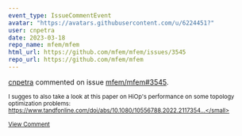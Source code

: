 ```yaml
---
event_type: IssueCommentEvent
avatar: "https://avatars.githubusercontent.com/u/6224451?"
user: cnpetra
date: 2023-03-18
repo_name: mfem/mfem
html_url: https://github.com/mfem/mfem/issues/3545
repo_url: https://github.com/mfem/mfem
---
```


<a href='https://github.com/cnpetra' target='_blank'>cnpetra</a> commented on issue <a href='https://github.com/mfem/mfem/issues/3545' target='_blank'>mfem/mfem#3545</a>.

<small>I sugges to also take a look at this paper on HiOp's performance on some topology optimization problems: https://www.tandfonline.com/doi/abs/10.1080/10556788.2022.2117354...</small>

<a href='https://github.com/mfem/mfem/issues/3545' target='_blank'>View Comment</a>